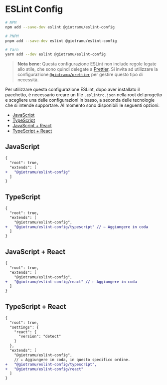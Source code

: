 # ESLint Config

```sh
# NPM
npm add --save-dev eslint @giotramu/eslint-config

# PNPM
pnpm add --save-dev eslint @giotramu/eslint-config

# Yarn
yarn add --dev eslint @giotramu/eslint-config
```

> **Nota bene:** Questa configurazione ESLint non include regole legate allo stile, che sono quindi delegate a [Prettier](https://prettier.io/). Si invita ad utilizzare la configurazione [`@giotramu/prettier`](https://github.com/giotramu/prettier-config) per gestire questo tipo di necessità.

Per utilizzare questa configurazione ESLint, dopo aver installato il pacchetto, è necessario creare un file `.eslintrc.json` nella root del progetto e scegliere una delle configurazioni in basso, a seconda delle tecnologie che si intende supportare. Al momento sono disponibili le seguenti opzioni:

- [JavaScript](#javascript)
- [TypeScript](#typescript)
- [JavaScript + React](#javascript--react)
- [TypeScript + React](#typescript--react)

## JavaScript

```diff
{
  "root": true,
  "extends": [
+   "@giotramu/eslint-config"
  ]
}
```

## TypeScript

```diff
{
  "root": true,
  "extends": [
    "@giotramu/eslint-config",
+   "@giotramu/eslint-config/typescript" // ← Aggiungere in coda
  ]
}
```

## JavaScript + React

```diff
{
  "root": true,
  "extends": [
    "@giotramu/eslint-config",
+   "@giotramu/eslint-config/react" // ← Aggiungere in coda
  ]
}
```

## TypeScript + React

```diff
{
  "root": true,
  "settings": {
    "react": {
      "version": "detect"
    }
  },
  "extends": [
    "@giotramu/eslint-config",
    // ↓ Aggiungere in coda, in questo specifico ordine.
+   "@giotramu/eslint-config/typescript",
+   "@giotramu/eslint-config/react"
  ]
}
```
